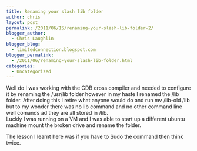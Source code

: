 ```yaml
---
title: Renaming your slash lib folder
author: chris
layout: post
permalink: /2011/06/15/renaming-your-slash-lib-folder-2/
blogger_author:
  - Chris Laughlin
blogger_blog:
  - limitedconnection.blogspot.com
blogger_permalink:
  - /2011/06/renaming-your-slash-lib-folder.html
categories:
  - Uncategorized
---
```

<div>
  <p>
    Well do I was working with the GDB cross compiler and needed to configure it by renaming the /usr/lib folder however in my haste I renamed the /lib folder. After doing this I retire what anyone would do and run mv /lib-old /lib but to my wonder there was no lib command and no other command line well comands ad they are all stored in /lib. <br />Luckly I was running on a VM and I was able to start up a different ubuntu machine mount the broken drive and rename the folder.
  </p>
  
  <p>
    The lesson I learnt here was if you have to Sudo the command then think twice.&#160;&#160;&#160;&#160;
  </p>
</div>